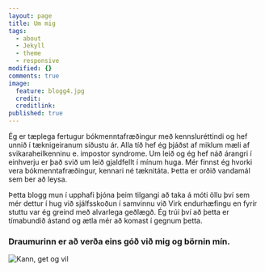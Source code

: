 ```yaml
---
layout: page
title: Um mig
tags:
  - about
  - Jekyll
  - theme
  - responsive
modified: {}
comments: true
image:
  feature: blogg4.jpg
  credit: 
  creditlink: 
published: true
---
```


Ég er tæplega fertugur bókmenntafræðingur með kennsluréttindi og hef unnið í tæknigeiranum síðustu ár. Alla tíð hef ég þjáðst af miklum mæli af svikaraheilkenninu e. impostor syndrome. Um leið og ég hef náð árangri í einhverju er það svið um leið gjaldfellt í mínum huga. Mér finnst ég hvorki vera bókmenntafræðingur, kennari né tæknitáta. Þetta er orðið vandamál sem ber að leysa. 

Þetta blogg mun í upphafi þjóna þeim tilgangi að taka á móti öllu því sem mér dettur í hug við sjálfsskoðun í samvinnu við Virk endurhæfingu en fyrir stuttu var ég greind með alvarlega geðlægð. Ég trúi því að þetta er tímabundið ástand og ætla mér að komast í gegnum þetta. 

### Draumurinn er að verða eins góð við mig og börnin mín.

![Kann, get og vil]({{site.baseurl}}/about/Intro.jpg)
